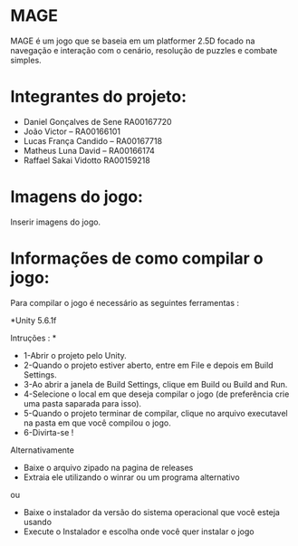 # MAGE

MAGE é um jogo que se baseia em um platformer 2.5D focado na navegação e interação com o cenário, resolução de puzzles e combate simples. 

# Integrantes do projeto:

* Daniel Gonçalves de Sene RA00167720
* João Victor – RA00166101
* Lucas França Candido – RA00167718
* Matheus Luna David – RA00166174
* Raffael Sakai Vidotto RA00159218

# Imagens do jogo:

Inserir imagens do jogo.

# Informações de como compilar o jogo:

Para compilar o jogo é necessário as seguintes ferramentas :

*Unity 5.6.1f

Intruções :
*
* 1-Abrir o projeto pelo Unity.
* 2-Quando o projeto estiver aberto, entre em File e depois em Build Settings.
* 3-Ao abrir a janela de Build Settings, clique em Build ou Build and Run.
* 4-Selecione o local em que deseja compilar o jogo (de preferência crie uma pasta saparada para isso).
* 5-Quando o projeto terminar de compilar, clique no arquivo executavel na pasta em que você compilou o jogo.
* 6-Divirta-se !

Alternativamente

* Baixe o arquivo zipado na pagina de releases 
* Extraia ele utilizando o winrar ou um programa alternativo


ou

* Baixe o instalador da versão do sistema operacional que você esteja usando
* Execute o Instalador e escolha onde você quer instalar o jogo
